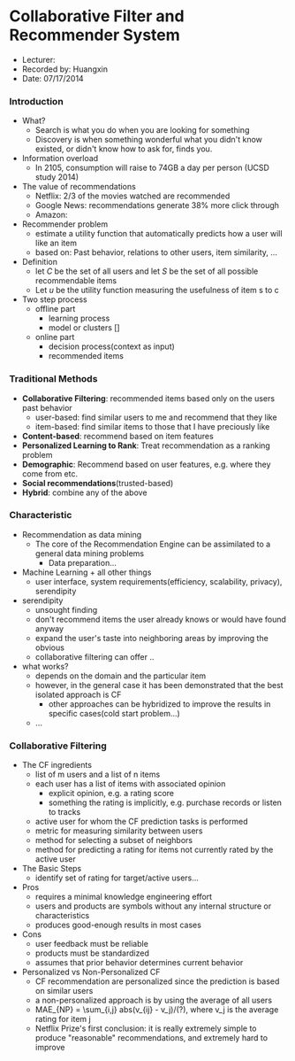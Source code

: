 Collaborative Filter and Recommender System
===========================================

* Lecturer: 
* Recorded by: Huangxin
* Date: 07/17/2014

### Introduction
- What?
	- Search is what you do when you are looking for something
	- Discovery is when something wonderful what you didn't know existed, or didn't know how to ask for, finds you.
- Information overload
	- In 2105, consumption will raise to 74GB a day per person (UCSD study 2014)
- The value of recommendations
	- Netflix: 2/3 of the movies watched are recommended
	- Google News: recommendations generate 38% more click through
	- Amazon: 
- Recommender problem
	- estimate a utility function that automatically predicts how a user will like an item
	- based on: Past behavior, relations to other users, item similarity, ...
- Definition
	- let *C* be the set of all users and let *S* be the set of all possible recommendable items
	- Let *u* be the utility function measuring the usefulness of item s to c
- Two step process
	- offline part 
		- learning process
		- model or clusters []
	- online part 
		- decision process(context as input)
		- recommended items
		
### Traditional Methods
- **Collaborative Filtering**: recommended items based only on the users past behavior
	- user-based: find similar users to me and recommend that they like
	- item-based: find similar items to those that I have preciously like
- **Content-based**: recommend based on item features
- **Personalized Learning to Rank**: Treat recommendation as a ranking problem
- **Demographic**: Recommend based on user features, e.g. where they come from etc.
- **Social recommendations**(trusted-based)
- **Hybrid**: combine any of the above

### Characteristic
- Recommendation as data mining
	- The core of the Recommendation Engine can be assimilated to a general data mining problems
		- Data preparation...
- Machine Learning + all other things
	- user interface, system requirements(efficiency, scalability, privacy), serendipity
- serendipity
	- unsought finding
	- don't recommend items the user already knows or would have found anyway
	- expand the user's taste into neighboring areas by improving the obvious
	- collaborative filtering can offer ..
- what works?
	- depends on the domain and the particular item
	- however, in the general case it has been demonstrated that the best isolated approach is CF
		- other approaches can be hybridized to improve the results in specific cases(cold start problem...)
	- ...

### Collaborative Filtering
- The CF ingredients
	- list of m users and a list of n items
	- each user has a list of items with associated opinion
		- explicit opinion, e.g. a rating score
		- something the rating is implicitly, e.g. purchase records or listen to tracks
	- active user for whom the CF prediction tasks is performed
	- metric for measuring similarity between users
	- method for selecting a subset of neighbors
	- method for predicting a rating for items not currently rated by the active user
- The Basic Steps
	- identify set of rating for target/active users...
- Pros
	- requires a minimal knowledge engineering effort
	- users and products are symbols without any internal structure or characteristics
	- produces good-enough results in most cases
- Cons
	- user feedback must be reliable
	- products must be standardized
	- assumes that prior behavior determines current behavior
- Personalized vs Non-Personalized CF
	- CF recommendation are personalized since the prediction is based on similar users
	- a non-personalized approach is by using the average of all users
	- MAE_{NP} = \sum_{i,j} abs(v_{ij} - v_j)/(?), where v_j is the average rating for item j
	- Netflix Prize's first conclusion: it is really extremely simple to produce "reasonable" recommendations, and extremely hard to improve


### 